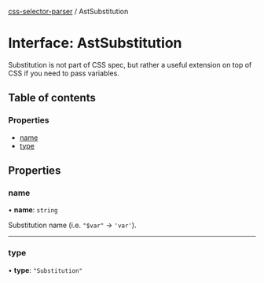 [css-selector-parser](../README.md) / AstSubstitution

# Interface: AstSubstitution

Substitution is not part of CSS spec, but rather a useful extension on top of CSS if you need to pass variables.

## Table of contents

### Properties

- [name](AstSubstitution.md#name)
- [type](AstSubstitution.md#type)

## Properties

### name

• **name**: `string`

Substitution name (i.e. `"$var"` -> `'var'`).

___

### type

• **type**: ``"Substitution"``
